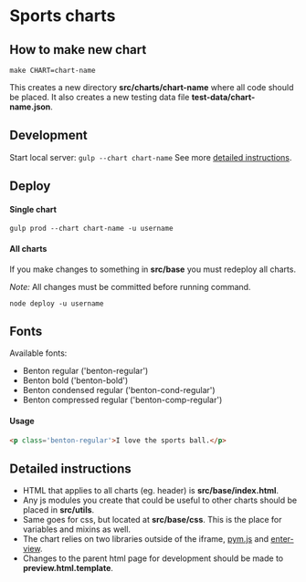 # Sports charts

## How to make new chart
`make CHART=chart-name`

This creates a new directory **src/charts/chart-name** where all code should be placed. It also creates a new testing data file **test-data/chart-name.json**.

## Development
Start local server: `gulp --chart chart-name`
See more [detailed instructions](detailed-instructions).

## Deploy
#### Single chart
`gulp prod --chart chart-name -u username`

#### All charts
If you make changes to something in **src/base** you must redeploy all charts.

*Note:* All changes must be committed before running command.

`node deploy -u username`

## Fonts
Available fonts:
* Benton regular ('benton-regular')
* Benton bold ('benton-bold')
* Benton condensed regular ('benton-cond-regular')
* Benton compressed regular ('benton-comp-regular')

#### Usage
```html
<p class='benton-regular'>I love the sports ball.</p>
```

## Detailed instructions
* HTML that applies to all charts (eg. header) is **src/base/index.html**.
* Any js modules you create that could be useful to other charts should be placed in **src/utils**.
* Same goes for css, but located at **src/base/css**. This is the place for variables and mixins as well.
* The chart relies on two libraries outside of the iframe, [pym.js](https://github.com/nprapps/pym.js) and [enter-view](https://github.com/russellgoldenberg/enter-view).
* Changes to the parent html page for development should be made to **preview.html.template**.
